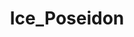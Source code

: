 ---
title: Ice_Poseidon
crosslinks:
- REEEEEEEEEE
- iceposeidonuncensored
- LivestreamFail
- 2007scape
- TalesFromYourServer
- AsianAndy
- AndyMilonakisLive
- Hampton_Brandon
- StreamersGoneWild
- The_Donald
- monkaS
- Scufious
- OutOfTheLoop
- Destiny
- Greekgodx
- RoastMe
- place
- KarmaCourt
---